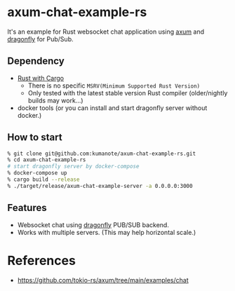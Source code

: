 # axum-chat-example-rs

It's an example for Rust websocket chat application using [axum](https://github.com/tokio-rs/axum) 
and [dragonfly](https://github.com/dragonflydb/dragonfly) for Pub/Sub.

## Dependency

- [Rust with Cargo](http://rust-lang.org)
  - There is no specific `MSRV(Minimum Supported Rust Version)`
  - Only tested with the latest stable version Rust compiler (older/nightly builds may work...)
- docker tools (or you can install and start dragonfly server without docker.)

## How to start

```bash
% git clone git@github.com:kumanote/axum-chat-example-rs.git
% cd axum-chat-example-rs
# start dragonfly server by docker-compose
% docker-compose up
% cargo build --release
% ./target/release/axum-chat-example-server -a 0.0.0.0:3000
```

## Features

- Websocket chat using [dragonfly](https://github.com/dragonflydb/dragonfly) PUB/SUB backend.
- Works with multiple servers. (This may help horizontal scale.)

# References

- https://github.com/tokio-rs/axum/tree/main/examples/chat
